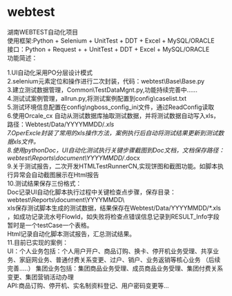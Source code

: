 # webtest
湖南WEBTEST自动化项目 \
使用框架:Python + Selenium + UnitTest + DDT + Excel + MySQL/ORACLE \
接口：Python + Request + + UnitTest + DDT + Excel + MySQL/ORACLE\
功能简述：

1.UI自动化采用PO分层设计模式 \
2.selenium元素定位和操作进行二次封装，代码：webtest\Base\Base.py \
3.建立测试数据管理，Common\TestDataMgnt.py,功能持续完善中...... \
4.测试试案例管理，allrun.py,将测试案例配置到config\caselist.txt \
5.测试环境信息配置在config\ngboss_config_ini文件，通过ReadConfig读取 \
6.使用Orcale_cx 自动从测试数据库抽取测试数据，并将测试数据自动写入xls，路径：Webtest/Data/YYYYMMDD/*.xls \
7.OperExcle封装了常用的xls操作方法，案例执行后自动将测试结果更新到测试数据xls文件。\
8.使用pythonDoc，UI自动化测试执行关键步骤截图到Doc文档，文档保存路径：webtest\Reports\document\YYYYMMDD/*.docx \
9.关于测试报告，二次开发HTMLTestRunnerCN,实现饼图和截图功能。如脚本执行异常会自动截图展示在Html报告 \
10.测试结果保存三份格式：\
   Doc记录UI自动化脚本执行过程中关键检查点步骤，保存目录：webtest\Reports\document\YYYYMMDD\ \
   xls保存测试脚本生成的测试数据，结果保存在Webtest/Data/YYYYMMDD/*.xls ，如成功记录流水号FlowId，如失败将检查点错误信息记录到RESULT_Info字段 \
   暂时是一个testCase一个表格。\
   Html记录自动化脚本测试报告，汇总测试结果。\
11.目前已实现的案例：\
   UI：个人业务包括：个人用户开户、商品订购、换卡、停开机业务受理、共享业务、家庭网业务、普通付费关系变更、过户、销户、业务返销等核心业务 （后续完善....\.）
       集团业务包括：集团商品业务受理、成员商品业务受理、集团付费关系变更、集团营销活动办理\
   API:商品订购、停开机、实名制资料登记、用户密码变更等...
   
